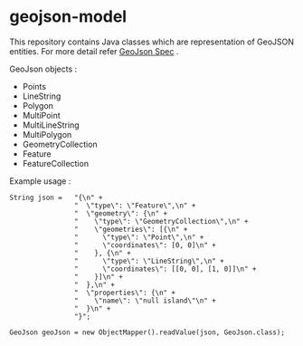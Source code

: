 # geojson-model

This repository contains Java classes which are representation of GeoJSON entities. For more detail refer [GeoJson Spec](http://geojson.org/geojson-spec.html) .


GeoJson objects :

* Points
* LineString
* Polygon
* MultiPoint
* MultiLineString
* MultiPolygon
* GeometryCollection
* Feature
* FeatureCollection

Example usage :

```
String json =   "{\n" +
                "  \"type\": \"Feature\",\n" +
                "  \"geometry\": {\n" +
                "    \"type\": \"GeometryCollection\",\n" +
                "    \"geometries\": [{\n" +
                "      \"type\": \"Point\",\n" +
                "      \"coordinates\": [0, 0]\n" +
                "    }, {\n" +
                "      \"type\": \"LineString\",\n" +
                "      \"coordinates\": [[0, 0], [1, 0]]\n" +
                "    }]\n" +
                "  },\n" +
                "  \"properties\": {\n" +
                "    \"name\": \"null island\"\n" +
                "  }\n" +
                "}";
               
GeoJson geoJson = new ObjectMapper().readValue(json, GeoJson.class);
```